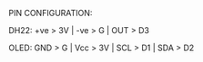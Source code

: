 PIN CONFIGURATION:

DH22:
+ve > 3V |
-ve >  G |
OUT > D3

OLED:
GND > G |
Vcc > 3V |
SCL > D1 |
SDA > D2
